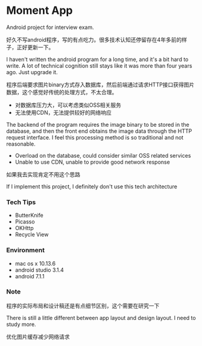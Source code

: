 # Moment App

Android project for interview exam.

好久不写android程序，写的有点吃力。很多技术认知还停留存在4年多前的样子，正好更新一下。

I haven't written the android program for a long time, and it's a bit hard to write. A lot of technical cognition still stays like it was more than four years ago. Just upgrade it.

程序后端要求图片binary方式存入数据库，然后前端通过请求HTTP接口获得图片数据，这个感觉好传统的处理方式，不太合理。

- 对数据库压力大，可以考虑类似OSS相关服务
- 无法使用CDN，无法提供较好的网络响应

The backend of the program requires the image binary to be stored in the database, and then the front end obtains the image data through the HTTP request interface. I feel this processing method is so  traditional and not reasonable.

- Overload on the database, could consider similar OSS related services
- Unable to use CDN, unable to provide good network response

如果我去实现肯定不用这个思路

If I implement this project, I definitely don't use this tech architecture

### Tech Tips

- ButterKnife
- Picasso
- OKHttp
- Recycle View

### Environment
- mac os x 10.13.6
- android studio 3.1.4
- android 7.1.1

### Note
程序的实际布局和设计稿还是有点细节区别，这个需要在研究一下

There is still a little different between app layout and design layout. I need to study more.

优化图片缓存减少网络请求
